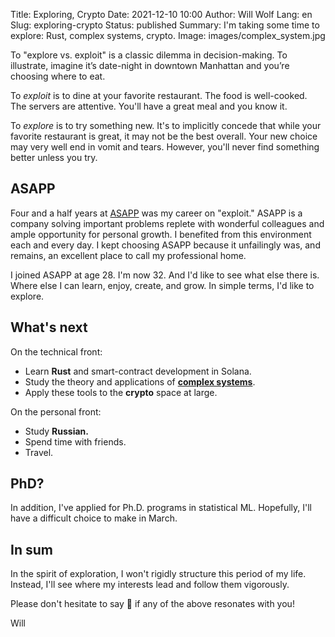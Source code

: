 Title: Exploring, Crypto
Date: 2021-12-10 10:00
Author: Will Wolf
Lang: en
Slug: exploring-crypto
Status: published
Summary: I'm taking some time to explore: Rust, complex systems, crypto.
Image: images/complex_system.jpg

To "explore vs. exploit" is a classic dilemma in decision-making. To illustrate, imagine it’s date-night in downtown Manhattan and you’re choosing where to eat.

To *exploit* is to dine at your favorite restaurant. The food is well-cooked. The servers are attentive. You'll have a great meal and you know it.

To *explore* is to try something new. It's to implicitly concede that while your favorite restaurant is great, it may not be the best overall. Your new choice may very well end in vomit and tears. However, you'll never find something better unless you try.

## ASAPP

Four and a half years at [ASAPP]({filename}/life/leaving-asapp.md) was my career on "exploit." ASAPP is a company solving important problems replete with wonderful colleagues and ample opportunity for personal growth. I benefited from this environment each and every day. I kept choosing ASAPP because it unfailingly was, and remains, an excellent place to call my professional home.

I joined ASAPP at age 28. I'm now 32. And I'd like to see what else there is. Where else I can learn, enjoy, create, and grow. In simple terms, I'd like to explore.

## What's next

On the technical front:

- Learn **Rust** and smart-contract development in Solana.
- Study the theory and applications of [**complex systems**](https://en.wikipedia.org/wiki/Complex_system).
- Apply these tools to the **crypto** space at large.

On the personal front:

- Study **Russian.**
- Spend time with friends.
- Travel.

## PhD?

In addition, I've applied for Ph.D. programs in statistical ML. Hopefully, I'll have a difficult choice to make in March.

## In sum

In the spirit of exploration, I won't rigidly structure this period of my life. Instead, I'll see where my interests lead and follow them vigorously.

Please don't hesitate to say 👋 if any of the above resonates with you!

Will